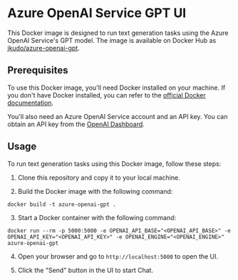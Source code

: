 # Azure OpenAI Service GPT UI

This Docker image is designed to run text generation tasks using the Azure OpenAI Service's GPT model. The image is available on Docker Hub as [jkudo/azure-openai-gpt](https://hub.docker.com/r/jkudo/azure-openai-gpt).

## Prerequisites

To use this Docker image, you'll need Docker installed on your machine. If you don't have Docker installed, you can refer to the [official Docker documentation](https://docs.docker.com/get-docker/).

You'll also need an Azure OpenAI Service account and an API key. You can obtain an API key from the [OpenAI Dashboard](https://beta.openai.com/dashboard/api-credentials).

## Usage

To run text generation tasks using this Docker image, follow these steps:

1. Clone this repository and copy it to your local machine.

2. Build the Docker image with the following command:

`docker build -t azure-openai-gpt .`

3. Start a Docker container with the following command:

`docker run --rm -p 5000:5000 -e OPENAI_API_BASE="<OPENAI_API_BASE>" -e OPENAI_API_KEY="<OPENAI_API_KEY>" -e OPENAI_ENGINE="<OPENAI_ENGINE>" azure-openai-gpt
`

4. Open your browser and go to `http://localhost:5000` to open the UI.

5. Click the "Send" button in the UI to start Chat.
